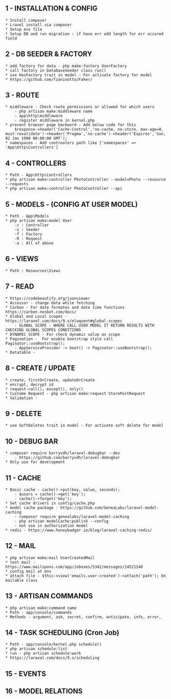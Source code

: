 
1 - INSTALLATION & CONFIG
-------------------------
	* Install composer 
	* Lravel install via composer
	* Setup env file
	* Setup DB and run migration : if have err add length for err occured field

2 - DB SEEDER & FACTORY
-----------------------
	* add factory for data - php make:factory UserFactory
	* call factory in DatabaseSeeder class run() 
	* use HasFactory trait in model - For activate factory for model
	* https://github.com/fzaninotto/Faker/

3 - ROUTE
---------
	* middleware - Check route permissions or allowed for which users
		- php artisan make:middleware name
		- app\http\middleware
		- register middleware in kernal.php 
	* prevent browser page backword - Add below code for this 
		$response->header('Cache-Control','no-cache, no-store, max-age=0, must-revalidate')->header('Pragma','no-cache')->header('Expires','Sun, 02 Jan 1990 00:00:00 GMT'); 
	* namespaces - Add controolers path like ['namespaces' => 'App\Http\Controllers']

4 - CONTROLLERS
---------------
	* Path - App\Http\Controllers
	* php artisan make:controller PhotoController --model=Photo --resource --requests
	* php artisan make:controller PhotoController --api

5 - MODELS - (CONFIG AT USER MODEL)
----------
	* Path - App\Models
	* php artisan make:model User
		-c : Controller
		-s : Seeder
		-f : Factory
		-R : Request
		-a : All of above

6 - VIEWS
---------
	* Path : Resources\Views

7 - READ
--------
	* https://codebeautify.org/jsonviewer
	* Accessor - change data while fetching 
	* Carbon - For date formates and date time functions https://carbon.nesbot.com/docs/
	* Global and Local scopes - https://laravel.com/docs/9.x/eloquent#global-scopes
		- GLOBAL SCOPE - WHERE CALL USER MODEL IT RETURN RESULTS WITH CHECKING GLOBAL SCOPES CONDITIONS
	* DYNAMIC SCOPE - For check dynamic value as scope
	* Pagination -  For enable bootstrap style call Paginator::useBootstrap();
		- AppServiceProvider -> boot() -> Paginator::useBootstrap();
	* Datatable -

8 - CREATE / UPDATE
----------
	* create, firstOrCreate, updateOrCreate
	* encrypt, decrypt id
	* request->all(), except(), only()
	* Custome Request - php artisan make:request StorePostRequest
	* Validation - 

9 - DELETE
----------
	* use SoftDeletes trait in model - For activate soft delete for model

10 - DEBUG BAR
--------------
    * composer require barryvdh/laravel-debugbar --dev
        - https://github.com/barryvdh/laravel-debugbar
    * Only use for development

11 - CACHE
----------
    * Basic cache - cache()->put(key, value, seconds);
        - $users = cache()->get('key');
        - cache()->forget('key');
    * Set cache drivers in config/cache.php
    * model cache package - https://github.com/GeneaLabs/laravel-model-caching
        - composer require genealabs/laravel-model-caching
        - php artisan modelCache:publish --config
        - not use in authorization model
    * redis - https://www.honeybadger.io/blog/laravel-caching-redis/

12 - MAIL
---------
    * php artisan make:mail UserCreatedMail
    * test mail - https://www.mailspons.com/app/inboxes/5342/messages/14521140
    * config mail at env
    * attach file - $this->view('emails.user-created')->attach('path'); On mailable class

13 - ARTISAN COMMANDS
---------------------
	* php artisan make:command name
    * Path - app/console/commands
    * Methods - argument, ask, secret, confirm, anticipate, info, error, 

14 - TASK SCHEDULING (Cron Job)
--------------------
    * Path - app/console/kernel.php schedule()
    * php artisan schedule:list
    * run - php artisan schedule:work
    * https://laravel.com/docs/9.x/scheduling

15 - EVENTS
-----------

16 - MODEL RELATIONS
--------------------
